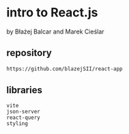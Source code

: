 # intro to React.js

by Błażej Balcar and Marek Cieślar


## repository

```bash
https://github.com/blazejSII/react-app
```


## libraries

```bash[1|2|3|4]
vite
json-server
react-query
styling
```
